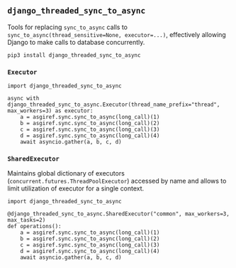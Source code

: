 ## `django_threaded_sync_to_async`

Tools for replacing `sync_to_async` calls to `sync_to_async(thread_sensitive=None, executor=...)`, effectively allowing Django to make calls to database concurrently.

```
pip3 install django_threaded_sync_to_async
```

### `Executor`

```python3
import django_threaded_sync_to_async

async with django_threaded_sync_to_async.Executor(thread_name_prefix="thread", max_workers=3) as executor:
    a = asgiref.sync.sync_to_async(long_call)(1)
    b = asgiref.sync.sync_to_async(long_call)(2)
    c = asgiref.sync.sync_to_async(long_call)(3)
    d = asgiref.sync.sync_to_async(long_call)(4)
    await asyncio.gather(a, b, c, d)
```

### `SharedExecutor`

Maintains global dictionary of executors (`concurrent.futures.ThreadPoolExecutor`) accessed by name and allows to limit utilization of executor for a single context.

```python3
import django_threaded_sync_to_async

@django_threaded_sync_to_async.SharedExecutor("common", max_workers=3, max_tasks=2)
def operations():
    a = asgiref.sync.sync_to_async(long_call)(1)
    b = asgiref.sync.sync_to_async(long_call)(2)
    c = asgiref.sync.sync_to_async(long_call)(3)
    d = asgiref.sync.sync_to_async(long_call)(4)
    await asyncio.gather(a, b, c, d)
```
